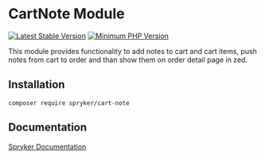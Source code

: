 # CartNote Module
[![Latest Stable Version](https://poser.pugx.org/spryker/cart-note/v/stable.svg)](https://packagist.org/packages/spryker/cart-note)
[![Minimum PHP Version](https://img.shields.io/badge/php-%3E%3D%207.4-8892BF.svg)](https://php.net/)

This module provides functionality to add notes to cart and cart items, push notes from cart to order and than show them on order detail page in zed.

## Installation

```
composer require spryker/cart-note
```

## Documentation

[Spryker Documentation](https://academy.spryker.com/developing_with_spryker/module_guide/modules.html)
